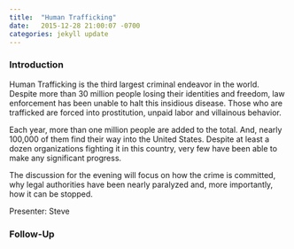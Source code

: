 ```yaml
---
title:  "Human Trafficking"
date:   2015-12-28 21:00:07 -0700
categories: jekyll update
---
```


### Introduction

Human Trafficking is the third largest criminal endeavor in the world. Despite more than 30 million people losing their identities and freedom, law enforcement has been unable to halt this insidious disease. Those who are trafficked are forced into prostitution, unpaid labor and villainous behavior.

Each year, more than one million people are added to the total. And, nearly 100,000 of them find their way into the United States. Despite at least a dozen organizations fighting it in this country, very few have been able to make any significant progress.

The discussion for the evening will focus on how the crime is committed, why legal authorities have been nearly paralyzed and, more importantly, how it can be stopped.

Presenter: Steve

### Follow-Up

